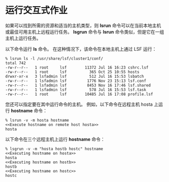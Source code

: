 # 运行交互式作业

如果可以找到所需的资源和适当的主机类型，则 **lsrun** 命令可以在当前本地主机或最佳可用主机上远程运行任务。 **lsgrun** 命令与 **lsrun** 命令类似，但是它在一组主机上运行任务。

以下命令运行 **ls** 命令。 在这种情况下，该命令在本地主机上通过 LSF 运行：

```shell
% lsrun ls -l /usr/share/lsf/cluster1/conf/
total 742
-rw-r--r--   1 root     lsf        11372 Jul 16 16:23 cshrc.lsf
-rw-r--r--   1 root     lsf          365 Oct 25 10:55 hosts
drwxr-xr-x   3 lsfadmin lsf          512 Jul 16 15:53 lsbatch
-rw-r--r--   1 lsfadmin lsf         1776 Nov 23 15:13 lsf.conf
-rw-r--r--   1 lsfadmin lsf         8453 Nov 16 17:46 lsf.shared
-rw-r--r--   1 lsfadmin lsf          578 Jul 16 15:53 lsf.task
-rw-r--r--   1 root     lsf        10485 Jul 16 17:08 profile.lsf
```

您还可以指定要在其中运行命令的主机。 例如，以下命令在远程主机 hosta 上运行 **hostname** 命令：

```shell
% lsrun -v -m hosta hostname
<<Execute hostname on remote host hosta>>
hosta
```

以下命令在三个远程主机上运行 **hostname** 命令：

```shell
% lsgrun -v -m "hosta hostb hostc" hostname
<<Executing hostname on hosta>>
hosta
<<Executing hostname on hostb>>
hostb
<<Executing hostname on hostc>>
hostc
```